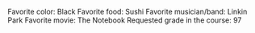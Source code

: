 Favorite color: Black
Favorite food: Sushi
Favorite musician/band: Linkin Park
Favorite movie: The Notebook
Requested grade in the course: 97
